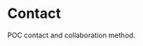 # Contact

POC contact and collaboration method. 

<!-- Similar to [ROS2](https://docs.ros.org/en/rolling/Contact.html) -->